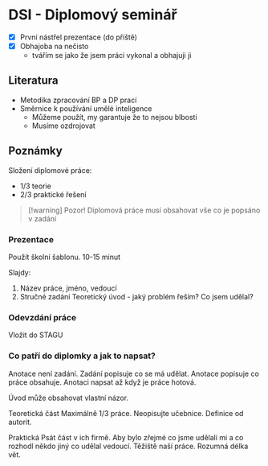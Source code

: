 # DSI - Diplomový seminář

- [x] První nástřel prezentace (do příště)
- [x] Obhajoba na nečisto
	- tvářím se jako že jsem práci vykonal a obhajuji ji
## Literatura
- Metodika zpracování BP a DP prací
- Směrnice k používání umělé inteligence
	- Můžeme použít, my garantuje že to nejsou blbosti
	- Musíme ozdrojovat
## Poznámky

Složení diplomové práce:
- 1/3 teorie
- 2/3 praktické řešení

> [!warning] Pozor!
> Diplomová práce musí obsahovat vše co je popsáno v zadání

### Prezentace
Použít školní šablonu.
10-15 minut

Slajdy:
1. Název práce, jméno, vedoucí
2. Stručné zadání
Teoretický úvod - jaký problém řeším?
Co jsem udělal?
### Odevzdání práce
Vložit do STAGU

### Co patří do diplomky a jak to napsat?
Anotace není zadání.
Zadání popisuje co se má udělat.
Anotace popisuje co práce obsahuje.
Anotaci napsat až když je práce hotová.

Úvod může obsahovat vlastní názor. 

Teoretická část
Maximálně 1/3 práce.
Neopisujte učebnice. 
Definice od autorit.


Praktická 
Psát část v ich firmě. Aby bylo zřejmé co jsme udělali mi a co rozhodl někdo jiný co udělal vedoucí. 
Těžiště naší práce. 
Rozumná délka vět.